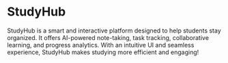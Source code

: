 # StudyHub
StudyHub is a smart and interactive platform designed to help students stay organized. It offers AI-powered note-taking, task tracking, collaborative learning, and progress analytics. With an intuitive UI and seamless experience, StudyHub makes studying more efficient and engaging!

